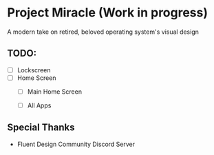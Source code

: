# Project Miracle (Work in progress)

A modern take on retired, beloved operating system's visual design

## TODO:
- [ ] Lockscreen
- [ ] Home Screen
	- [ ] Main Home Screen
	- [ ] All Apps


## Special Thanks
- Fluent Design Community Discord Server